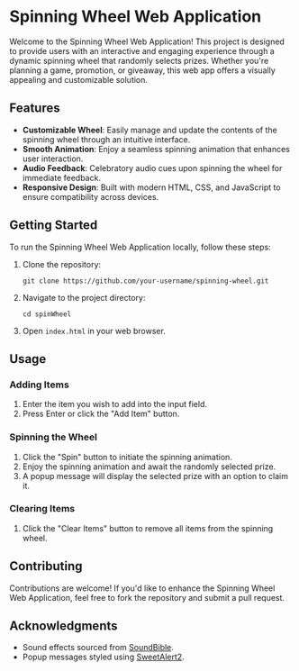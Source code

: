 # Spinning Wheel Web Application

Welcome to the Spinning Wheel Web Application! This project is designed to provide users with an interactive and engaging experience through a dynamic spinning wheel that randomly selects prizes. Whether you're planning a game, promotion, or giveaway, this web app offers a visually appealing and customizable solution.

## Features

- **Customizable Wheel**: Easily manage and update the contents of the spinning wheel through an intuitive interface.
- **Smooth Animation**: Enjoy a seamless spinning animation that enhances user interaction.
- **Audio Feedback**: Celebratory audio cues upon spinning the wheel for immediate feedback.
- **Responsive Design**: Built with modern HTML, CSS, and JavaScript to ensure compatibility across devices.

## Getting Started

To run the Spinning Wheel Web Application locally, follow these steps:

1. Clone the repository:
   ```
   git clone https://github.com/your-username/spinning-wheel.git
   ```

2. Navigate to the project directory:
   ```
   cd spinWheel
   ```

3. Open `index.html` in your web browser.

## Usage

### Adding Items

1. Enter the item you wish to add into the input field.
2. Press Enter or click the "Add Item" button.

### Spinning the Wheel

1. Click the "Spin" button to initiate the spinning animation.
2. Enjoy the spinning animation and await the randomly selected prize.
3. A popup message will display the selected prize with an option to claim it.

### Clearing Items

1. Click the "Clear Items" button to remove all items from the spinning wheel.

## Contributing

Contributions are welcome! If you'd like to enhance the Spinning Wheel Web Application, feel free to fork the repository and submit a pull request.

## Acknowledgments

- Sound effects sourced from [SoundBible](http://soundbible.com).
- Popup messages styled using [SweetAlert2](https://sweetalert2.github.io/).

